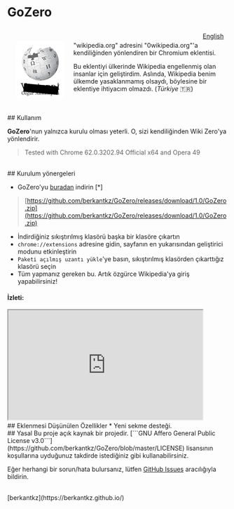 # GoZero 

<a style="float: right; font-size:14px; padding: 10px" href="https://berkantkz.github.io/GoZero/">English</a>
<br>

<img style="float: left; padding: 0px 20px 0 20px" src="https://github.com/berkantkz/GoZero/raw/master/gozero.png">
"wikipedia.org" adresini "0wikipedia.org"'a kendiliğinden yönlendiren bir Chromium eklentisi.

Bu eklentiyi ülkerinde Wikipedia engellenmiş olan insanlar için geliştirdim. Aslında, Wikipedia benim ülkemde yasaklanmamış olsaydı, böylesine bir eklentiye ihtiyacım olmazdı. (_Türkiye_ 🇹🇷)

<br>
<br>
## Kullanım

**GoZero**'nun yalnızca kurulu olması yeterli. O, sizi kendiliğinden Wiki Zero'ya yönlendirir.

> Tested with Chrome 62.0.3202.94 Official x64 and Opera 49

<br>
## Kurulum yönergeleri

* GoZero'yu [buradan](https://github.com/berkantkz/GoZero/archive/master.zip) indirin [*]
> [https://github.com/berkantkz/GoZero/releases/download/1.0/GoZero.zip](https://github.com/berkantkz/GoZero/releases/download/1.0/GoZero.zip)
* İndirdiğiniz sıkıştırılmış klasörü başka bir klasöre çıkartın
* ``` chrome://extensions ``` adresine gidin, sayfanın en yukarısından geliştirici modunu etkinleştirin
* ```Paketi açılmış uzantı yükle```'ye basın, sıkıştırılmış klasörden çıkarttığız klasörü seçin
* Tüm yapmanız gereken bu. Artık özgürce Wikipedia'ya giriş yapabilirsiniz!

#### İzleti:

<iframe width="444" height="250"
src="https://youtube.com/embed/atAUnwNLzGk?controls=1"></iframe>

<br>
## Eklenmesi Düşünülen Özellikler
* Yeni sekme desteği.

<br>
## Yasal
Bu proje açık kaynak bir projedir. [```GNU Affero General Public License v3.0```](https://github.com/berkantkz/GoZero/blob/master/LICENSE) lisansının koşullarına uyduğunuz takdirde istediğiniz gibi kullanabilirsiniz.	

Eğer herhangi bir sorun/hata bulursanız, lütfen [GitHub Issues](https://github.com/berkantkz/GoZero/issues) aracılığıyla bildirin.

<br>
[berkantkz](https://berkantkz.github.io/)